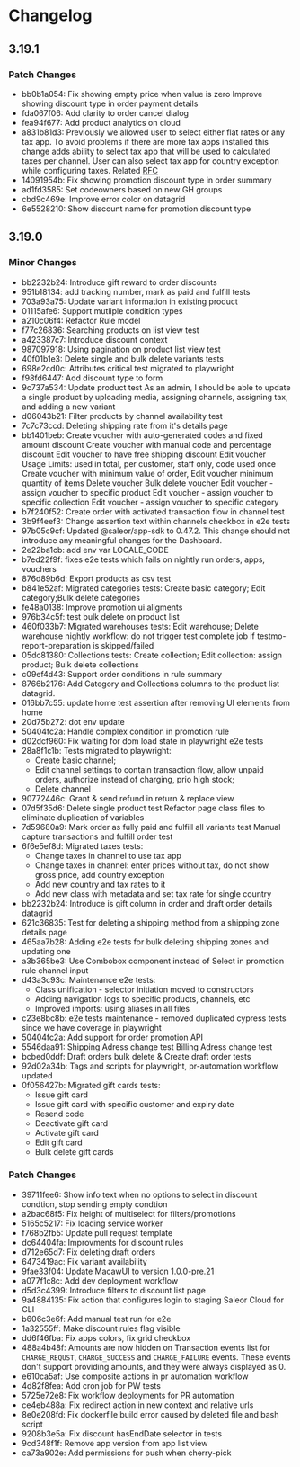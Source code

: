 # Changelog

## 3.19.1

### Patch Changes

- bb0b1a054: Fix showing empty price when value is zero
  Improve showing discount type in order payment details
- fda067f06: Add clarity to order cancel dialog
- fea94f677: Add product analytics on cloud
- a831b81d3: Previously we allowed user to select either flat rates or any tax app. To avoid problems if there are more tax apps installed this change adds ability to select tax app that will be used to calculated taxes per channel. User can also select tax app for country exception while configuring taxes. Related [RFC](https://github.com/saleor/saleor/issues/12942)
- 14091954b: Fix showing promotion discount type in order summary
- ad1fd3585: Set codeowners based on new GH groups
- cbd9c469e: Improve error color on datagrid
- 6e5528210: Show discount name for promotion discount type

## 3.19.0

### Minor Changes

- bb2232b24: Introduce gift reward to order discounts
- 951b18134: add tracking number, mark as paid and fulfill tests
- 703a93a75: Update variant information in existing product
- 01115afe6: Support mutliple condition types
- a210c06f4: Refactor Rule model
- f77c26836: Searching products on list view test
- a423387c7: Introduce discount context
- 987097918: Using pagination on product list view test
- 40f01b1e3: Delete single and bulk delete variants tests
- 698e2cd0c: Attributes critical test migrated to playwright
- f98fd6447: Add discount type to form
- 9c737a534: Update product test As an admin, I should be able to update a single product by uploading media, assigning channels, assigning tax, and adding a new variant
- d06043b21: Filter products by channel availability test
- 7c7c73ccd: Deleting shipping rate from it's details page
- bb1401beb: Create voucher with auto-generated codes and fixed amount discount
  Create voucher with manual code and percentage discount
  Edit voucher to have free shipping discount
  Edit voucher Usage Limits: used in total, per customer, staff only, code used once
  Create voucher with minimum value of order,
  Edit voucher minimum quantity of items
  Delete voucher
  Bulk delete voucher
  Edit voucher - assign voucher to specific product
  Edit voucher - assign voucher to specific collection
  Edit voucher - assign voucher to specific category
- b7f240f52: Create order with activated transaction flow in channel test
- 3b9f4eef3: Change assertion text within channels checkbox in e2e tests
- 97b05c9cf: Updated @saleor/app-sdk to 0.47.2. This change should not introduce any meaningful changes for the Dashboard.
- 2e22ba1cb: add env var LOCALE_CODE
- b7ed22f9f: fixes e2e tests which fails on nightly run orders, apps, vouchers
- 876d89b6d: Export products as csv test
- b841e52af: Migrated categories tests: Create basic category; Edit category;Bulk delete categories
- fe48a0138: Improve promotion ui aligments
- 976b34c5f: test bulk delete on product list
- 460f033b7: Migrated warehouses tests: Edit warehouse; Delete warehouse
  nightly workflow: do not trigger test complete job if testmo-report-preparation is skipped/failed
- 05dc81380: Collections tests: Create collection; Edit collection: assign product; Bulk delete collections
- c09ef4d43: Support order conditions in rule summary
- 8766b2176: Add Category and Collections columns to the product list datagrid.
- 016bb7c55: update home test assertion after removing UI elements from home
- 20d75b272: dot env update
- 50404fc2a: Handle complex condition in promotion rule
- d02dcf960: Fix waiting for dom load state in playwright e2e tests
- 28a8f1c1b: Tests migrated to playwright:
  - Create basic channel;
  - Edit channel settings to contain transaction flow, allow unpaid orders, authorize instead of charging, prio high stock;
  - Delete channel
- 90772446c: Grant & send refund in return & replace view
- 07d5f35d6: Delete single product test
  Refactor page class files to eliminate duplication of variables
- 7d59680a9: Mark order as fully paid and fulfill all variants test
  Manual capture transactions and fulfill order test
- 6f6e5ef8d: Migrated taxes tests:
  - Change taxes in channel to use tax app
  - Change taxes in channel: enter prices without tax, do not show gross price, add country exception
  - Add new country and tax rates to it
  - Add new class with metadata and set tax rate for single country
- bb2232b24: Introduce is gift column in order and draft order details datagrid
- 621c36835: Test for deleting a shipping method from a shipping zone details page
- 465aa7b28: Adding e2e tests for bulk deleting shipping zones and updating one
- a3b365be3: Use Combobox component instead of Select in promotion rule channel input
- d43a3c93c: Maintenance e2e tests:
  - Class unification - selector initiation moved to constructors
  - Adding navigation logs to specific products, channels, etc
  - Improved imports: using aliases in all files
- c23e8bc8b: e2e tests maintenance - removed duplicated cypress tests since we have coverage in playwright
- 50404fc2a: Add support for order promotion API
- 5546daa91: Shipping Adress change test
  Billing Adress change test
- bcbed0ddf: Draft orders bulk delete & Create draft order tests
- 92d02a34b: Tags and scripts for playwright, pr-automation workflow updated
- 0f056427b: Migrated gift cards tests:
  - Issue gift card
  - Issue gift card with specific customer and expiry date
  - Resend code
  - Deactivate gift card
  - Activate gift card
  - Edit gift card
  - Bulk delete gift cards

### Patch Changes

- 39711fee6: Show info text when no options to select in discount condtion, stop sending empty condtion
- a2bac68f5: Fix height of multiselect for filters/promotions
- 5165c5217: Fix loading service worker
- f768b2fb5: Update pull request template
- dc64404fa: Improvments for discount rules
- d712e65d7: Fix deleting draft orders
- 6473419ac: Fix variant availability
- 9fae33f04: Update MacawUI to version 1.0.0-pre.21
- a077f1c8c: Add dev deployment workflow
- d5d3c4399: Introduce filters to discount list page
- 9a4884135: Fix action that configures login to staging Saleor Cloud for CLI
- b606c3e6f: Add manual test run for e2e
- 1a32555ff: Make discount rules flag visible
- dd6f46fba: Fix apps colors, fix grid checkbox
- 488a4b48f: Amounts are now hidden on Transaction events list for `CHARGE_REQUST`, `CHARGE_SUCCESS` and `CHARGE_FAILURE` events.
  These events don't support providing amounts, and they were always displayed as 0.
- e610ca5af: Use composite actions in pr automation workflow
- 4d82f8fea: Add cron job for PW tests
- 5725e72e8: Fix workflow deployments for PR automation
- ce4eb488a: Fix redirect action in new context and relative urls
- 8e0e208fd: Fix dockerfile build error caused by deleted file and bash script
- 9208b3e5a: Fix discount hasEndDate selector in tests
- 9cd348f1f: Remove app version from app list view
- ca73a902e: Add permissions for push when cherry-pick
